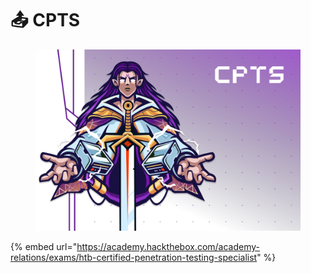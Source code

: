 # 📤 CPTS

<figure><img src="../../.gitbook/assets/image (2).png" alt=""><figcaption></figcaption></figure>

{% embed url="https://academy.hackthebox.com/academy-relations/exams/htb-certified-penetration-testing-specialist" %}
